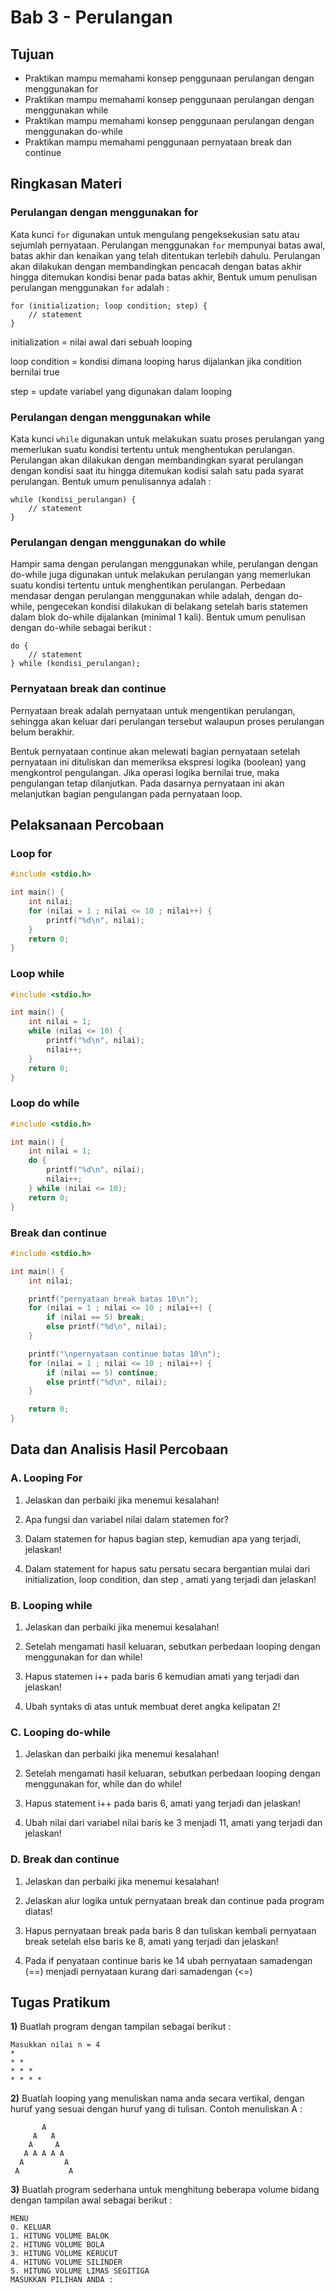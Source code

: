 # Bab 3 -  Perulangan

## Tujuan

* Praktikan mampu memahami konsep penggunaan perulangan dengan menggunakan for 
* Praktikan mampu memahami konsep penggunaan perulangan dengan menggunakan while 
* Praktikan mampu memahami konsep penggunaan perulangan dengan menggunakan do-while 
* Praktikan mampu memahami penggunaan pernyataan break dan continue 

## Ringkasan Materi

### Perulangan dengan menggunakan for

Kata kunci `for` digunakan untuk mengulang pengeksekusian satu atau sejumlah pernyataan. Perulangan menggunakan `for` mempunyai batas awal, batas akhir dan kenaikan yang telah ditentukan terlebih dahulu. Perulangan akan dilakukan dengan membandingkan pencacah dengan batas akhir hingga ditemukan kondisi benar pada batas akhir, Bentuk umum penulisan perulangan menggunakan `for` adalah :  

```
for (initialization; loop condition; step) {
    // statement
}
```

initialization = nilai awal dari sebuah looping

loop condition = kondisi dimana looping harus dijalankan jika condition bernilai true

step = update variabel yang digunakan dalam looping

### Perulangan dengan menggunakan while

Kata kunci `while` digunakan untuk melakukan suatu proses perulangan yang memerlukan suatu kondisi tertentu untuk menghentukan perulangan. Perulangan akan dilakukan dengan membandingkan syarat perulangan dengan kondisi saat itu hingga ditemukan kodisi salah satu pada syarat perulangan. Bentuk umum penulisannya adalah : 

```
while (kondisi_perulangan) {
    // statement
}
```

### Perulangan dengan menggunakan do while

Hampir sama dengan perulangan menggunakan while, perulangan dengan do-while juga digunakan untuk melakukan perulangan yang memerlukan suatu kondisi tertentu untuk menghentikan perulangan. Perbedaan mendasar dengan perulangan menggunakan while adalah, dengan do-while, pengecekan kondisi dilakukan di belakang setelah baris statemen dalam blok do-while dijalankan (minimal 1 kali). Bentuk umum penulisan dengan do-while sebagai berikut : 

```
do {
    // statement
} while (kondisi_perulangan);
```

### Pernyataan break dan continue

Pernyataan break adalah pernyataan untuk mengentikan perulangan, sehingga akan keluar dari perulangan tersebut walaupun proses perulangan belum berakhir.

Bentuk pernyataan continue akan melewati bagian pernyataan setelah pernyataan ini dituliskan dan memeriksa ekspresi logika (boolean) yang mengkontrol pengulangan. Jika operasi logika bernilai true, maka pengulangan tetap dilanjutkan. Pada dasarnya pernyataan ini akan melanjutkan bagian pengulangan pada pernyataan loop.

## Pelaksanaan Percobaan

### Loop for

```c
#include <stdio.h>

int main() {
    int nilai;
    for (nilai = 1 ; nilai <= 10 ; nilai++) {
        printf("%d\n", nilai);
    }
    return 0;
}
```

### Loop while

```c
#include <stdio.h>

int main() {
    int nilai = 1;
    while (nilai <= 10) {
        printf("%d\n", nilai);
        nilai++;
    }
    return 0;
}
```

### Loop do while

```c
#include <stdio.h>

int main() {
    int nilai = 1;
    do {
        printf("%d\n", nilai);
        nilai++;
    } while (nilai <= 10);
    return 0;
}
```

### Break dan continue

```c
#include <stdio.h>

int main() {
    int nilai;

    printf("pernyataan break batas 10\n");
    for (nilai = 1 ; nilai <= 10 ; nilai++) {
        if (nilai == 5) break;
        else printf("%d\n", nilai);
    }

    printf("\npernyataan continue batas 10\n");
    for (nilai = 1 ; nilai <= 10 ; nilai++) {
        if (nilai == 5) continue;
        else printf("%d\n", nilai);
    }

    return 0;
}
```

## Data dan Analisis Hasil Percobaan

### A. Looping For

1.	Jelaskan dan perbaiki jika menemui kesalahan! 
 
2.	Apa fungsi dan variabel nilai dalam statemen for? 
 
3.	Dalam statemen for hapus bagian step, kemudian apa yang terjadi, jelaskan! 

4.	Dalam statement for hapus satu persatu secara bergantian mulai dari initialization, loop condition, dan step , amati yang terjadi dan jelaskan! 

### B. Looping while

1.	Jelaskan dan perbaiki jika menemui kesalahan! 

2.	Setelah mengamati hasil keluaran, sebutkan perbedaan looping dengan menggunakan for dan while! 

3.	Hapus statemen i++ pada baris 6 kemudian amati yang terjadi dan jelaskan! 

4.	Ubah syntaks di atas untuk membuat deret angka kelipatan 2! 

### C. Looping do-while

1.	Jelaskan dan perbaiki jika menemui kesalahan! 

2.	Setelah mengamati hasil keluaran, sebutkan perbedaan looping dengan menggunakan for, while dan do while! 

3.	Hapus statement i++ pada baris 6, amati yang terjadi dan jelaskan! 

4.	Ubah nilai dari variabel nilai baris ke 3 menjadi 11, amati yang terjadi dan jelaskan! 

### D. Break dan continue

1.	Jelaskan dan perbaiki jika menemui kesalahan! 

2.	Jelaskan alur logika untuk pernyataan break dan continue pada program diatas! 

3.	Hapus pernyataan break pada baris 8 dan tuliskan kembali pernyataan break setelah else baris ke 8, amati yang terjadi dan jelaskan! 

4.	Pada if penyataan continue baris ke 14 ubah pernyataan samadengan (==) menjadi  pernyataan kurang dari samadengan (<=) 

## Tugas Pratikum

**1)** Buatlah program dengan tampilan sebagai berikut :

```
Masukkan nilai n = 4 
* 
* * 
* * * 
* * * *
``` 

**2)** Buatlah looping yang menuliskan nama anda secara vertikal, dengan huruf yang sesuai dengan 
huruf yang di tulisan. Contoh menuliskan A : 

```
       A 
     A   A 
    A     A 
   A A A A A 
  A         A 
 A           A 
```

**3)** Buatlah program sederhana untuk menghitung beberapa volume bidang dengan tampilan awal sebagai berikut : 

```
MENU 
0. KELUAR 
1. HITUNG VOLUME BALOK 
2. HITUNG VOLUME BOLA 
3. HITUNG VOLUME KERUCUT 
4. HITUNG VOLUME SILINDER 
5. HITUNG VOLUME LIMAS SEGITIGA 
MASUKKAN PILIHAN ANDA :   
```


 